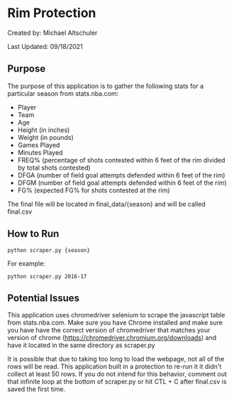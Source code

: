 # Rim Protection

Created by: Michael Altschuler

Last Updated: 09/18/2021

## Purpose

The purpose of this application is to gather the following stats for a particular season from stats.nba.com:
* Player
* Team
* Age
* Height (in inches)
* Weight (in pounds)
* Games Played
* Minutes Played
* FREQ% (percentage of shots contested within 6 feet of the rim divided by total shots contested)
* DFGA (number of field goal attempts defended within 6 feet of the rim)
* DFGM (number of field goal attempts defended within 6 feet of the rim)
* FG% (expected FG% for shots contested at the rim)

The final file will be located in final_data/{season} and will be called final.csv

## How to Run

```
python scraper.py {season}
```

For example:
```
python scraper.py 2016-17
```

## Potential Issues

This application uses chromedriver selenium to scrape the javascript table from stats.nba.com.  Make sure you have Chrome installed and make sure you have have the correct version of chromedriver that matches your version of chrome (https://chromedriver.chromium.org/downloads) and have it located in the same directory as scraper.py

It is possible that due to taking too long to load the webpage, not all of the rows will be read.  This application built in a protection to re-run it it didn't collect at least 50 rows. If you do not intend for this behavior, comment out that infinite loop at the bottom of scraper.py or hit CTL + C  after final.csv is saved the first time.
